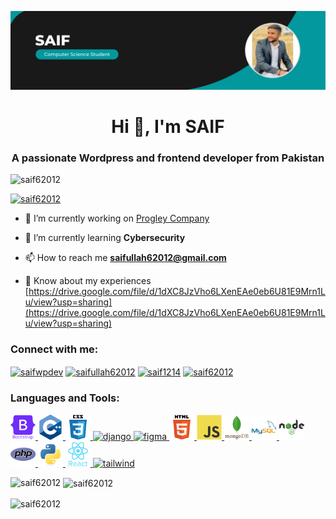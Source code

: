 ![logo](https://github.com/saif62012/saif62012/blob/main/Computer%20Science%20Student.png)
<h1 align="center">Hi 👋, I'm SAIF</h1>
<h3 align="center">A passionate Wordpress and frontend developer from Pakistan</h3>

<p align="left"> <img src="https://komarev.com/ghpvc/?username=saif62012&label=Profile%20views&color=0e75b6&style=flat" alt="saif62012" /> </p>

<p align="left"> <a href="https://github.com/ryo-ma/github-profile-trophy"><img src="https://github-profile-trophy.vercel.app/?username=saif62012" alt="saif62012" /></a> </p>

- 🔭 I’m currently working on [Progley Company](https://progley.com/)

- 🌱 I’m currently learning **Cybersecurity**

- 📫 How to reach me **saifullah62012@gmail.com**

- 📄 Know about my experiences [https://drive.google.com/file/d/1dXC8JzVho6LXenEAe0eb6U81E9Mrn1Lu/view?usp=sharing](https://drive.google.com/file/d/1dXC8JzVho6LXenEAe0eb6U81E9Mrn1Lu/view?usp=sharing)

<h3 align="left">Connect with me:</h3>
<p align="left">
<a href="https://linkedin.com/in/saifwpdev" target="blank"><img align="center" src="https://raw.githubusercontent.com/rahuldkjain/github-profile-readme-generator/master/src/images/icons/Social/linked-in-alt.svg" alt="saifwpdev" height="30" width="40" /></a>
<a href="https://www.hackerrank.com/saifullah62012" target="blank"><img align="center" src="https://raw.githubusercontent.com/rahuldkjain/github-profile-readme-generator/master/src/images/icons/Social/hackerrank.svg" alt="saifullah62012" height="30" width="40" /></a>
<a href="https://www.leetcode.com/saif1214" target="blank"><img align="center" src="https://raw.githubusercontent.com/rahuldkjain/github-profile-readme-generator/master/src/images/icons/Social/leet-code.svg" alt="saif1214" height="30" width="40" /></a>
<a href="https://discord.gg/saif62012" target="blank"><img align="center" src="https://raw.githubusercontent.com/rahuldkjain/github-profile-readme-generator/master/src/images/icons/Social/discord.svg" alt="saif62012" height="30" width="40" /></a>
</p>

<h3 align="left">Languages and Tools:</h3>
<p align="left"> <a href="https://getbootstrap.com" target="_blank" rel="noreferrer"> <img src="https://raw.githubusercontent.com/devicons/devicon/master/icons/bootstrap/bootstrap-plain-wordmark.svg" alt="bootstrap" width="40" height="40"/> </a> <a href="https://www.w3schools.com/cpp/" target="_blank" rel="noreferrer"> <img src="https://raw.githubusercontent.com/devicons/devicon/master/icons/cplusplus/cplusplus-original.svg" alt="cplusplus" width="40" height="40"/> </a> <a href="https://www.w3schools.com/css/" target="_blank" rel="noreferrer"> <img src="https://raw.githubusercontent.com/devicons/devicon/master/icons/css3/css3-original-wordmark.svg" alt="css3" width="40" height="40"/> </a> <a href="https://www.djangoproject.com/" target="_blank" rel="noreferrer"> <img src="https://cdn.worldvectorlogo.com/logos/django.svg" alt="django" width="40" height="40"/> </a> <a href="https://www.figma.com/" target="_blank" rel="noreferrer"> <img src="https://www.vectorlogo.zone/logos/figma/figma-icon.svg" alt="figma" width="40" height="40"/> </a> <a href="https://www.w3.org/html/" target="_blank" rel="noreferrer"> <img src="https://raw.githubusercontent.com/devicons/devicon/master/icons/html5/html5-original-wordmark.svg" alt="html5" width="40" height="40"/> </a> <a href="https://developer.mozilla.org/en-US/docs/Web/JavaScript" target="_blank" rel="noreferrer"> <img src="https://raw.githubusercontent.com/devicons/devicon/master/icons/javascript/javascript-original.svg" alt="javascript" width="40" height="40"/> </a> <a href="https://www.mongodb.com/" target="_blank" rel="noreferrer"> <img src="https://raw.githubusercontent.com/devicons/devicon/master/icons/mongodb/mongodb-original-wordmark.svg" alt="mongodb" width="40" height="40"/> </a> <a href="https://www.mysql.com/" target="_blank" rel="noreferrer"> <img src="https://raw.githubusercontent.com/devicons/devicon/master/icons/mysql/mysql-original-wordmark.svg" alt="mysql" width="40" height="40"/> </a> <a href="https://nodejs.org" target="_blank" rel="noreferrer"> <img src="https://raw.githubusercontent.com/devicons/devicon/master/icons/nodejs/nodejs-original-wordmark.svg" alt="nodejs" width="40" height="40"/> </a> <a href="https://www.php.net" target="_blank" rel="noreferrer"> <img src="https://raw.githubusercontent.com/devicons/devicon/master/icons/php/php-original.svg" alt="php" width="40" height="40"/> </a> <a href="https://www.python.org" target="_blank" rel="noreferrer"> <img src="https://raw.githubusercontent.com/devicons/devicon/master/icons/python/python-original.svg" alt="python" width="40" height="40"/> </a> <a href="https://reactjs.org/" target="_blank" rel="noreferrer"> <img src="https://raw.githubusercontent.com/devicons/devicon/master/icons/react/react-original-wordmark.svg" alt="react" width="40" height="40"/> </a> <a href="https://tailwindcss.com/" target="_blank" rel="noreferrer"> <img src="https://www.vectorlogo.zone/logos/tailwindcss/tailwindcss-icon.svg" alt="tailwind" width="40" height="40"/> </a> </p>

<p><img align="left" src="https://github-readme-stats.vercel.app/api/top-langs?username=saif62012&show_icons=true&locale=en&layout=compact" alt="saif62012" /></p>

<p>&nbsp;<img align="center" src="https://github-readme-stats.vercel.app/api?username=saif62012&show_icons=true&locale=en" alt="saif62012" /></p>

<p><img align="center" src="https://github-readme-streak-stats.herokuapp.com/?user=saif62012&" alt="saif62012" /></p>

